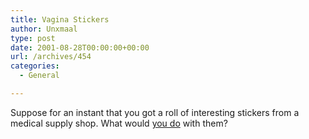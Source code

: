 ```yaml
---
title: Vagina Stickers
author: Unxmaal
type: post
date: 2001-08-28T00:00:00+00:00
url: /archives/454
categories:
  - General

---
```

Suppose for an instant that you got a roll of interesting stickers from a medical supply shop. What would <A HREF="http://perceptions.diaryland.com/010728_44.html">you do</A> with them?